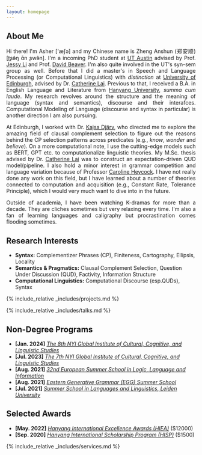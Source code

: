 ```yaml
---
layout: homepage
---
```


## About Me

<p align="justify"> Hi there! I'm Asher ['æʃə] and my Chinese name is Zheng Anshun (郑安顺) [ʈʂə̂ŋ ɑ̄n ʂwə̂n]. I'm a incoming PhD student at <a href="https://www.utexas.edu/">UT Austin</a> advised by Prof. <a href="https://jessyli.com/" target="_blank">Jessy Li</a> and Prof. <a href="https://liberalarts.utexas.edu/linguistics/faculty/dib97" target="_blank">David Beaver</a>. I'm also quite involved in the UT's syn-sem group as well. Before that I did a master's in Speech and Language Processing (or Computational Linguistics) with <em>distinction</em> at <a href="https://www.ed.ac.uk/">University of Edinburgh</a>, advised by Dr. <a href="https://homepages.inf.ed.ac.uk/clai/" target="_blank">Catherine Lai</a>. Previous to that, I received a B.A. in English Language and Literature from <a href="https://www.hanyang.ac.kr/web/eng">Hanyang University</a>, <em>summa cum laude</em>. My research revolves around the structure and the meaning of language (syntax and semantics), discourse and their interafces. Computational Modeling of Language (discourse and syntax in particular) is another direction I am also pursuing.</p>
<!-- 
 My efforts, at present, are directed to provide cross-linguistic evidence from Eastern Asian Languages (e.g., Mandarin and Korean) for the existing theories, in order to form a universal picture of CP selection. In addition, the syntactic realization of semantic selection is also of my interest, which I believe will lead to a beautiful theory posited at the syntax-semantics interface.  -->

<p align="justify">At Edinburgh, I worked with Dr. <a href="https://kdjarv.wixsite.com/kajsadjarv">Kajsa Djärv</a>, who directed me to explore the amazing field of clausal complement selection to figure out the reasons behind the CP selection patterns across predicates (e.g., <em>know</em>, <em>wonder</em> and <em>believe</em>). On a more computational note, I use the cutting-edge models such as BERT, GPT etc. to computationalize linguistic theories. My M.Sc. thesis advised by Dr. <a href="https://homepages.inf.ed.ac.uk/clai/" target="_blank">Catherine Lai</a> was to construct an expectation-driven QUD model/pipeline. I also hold a minor interest in grammar competition and language variation because of Professor <a href="https://www.ed.ac.uk/profile/caroline-heycock">Caroline Heycock</a>. I have not really done any work on this field, but I have learned about a number of theories connected to computation and acquisition (e.g., Constant Rate, Tolerance Principle), which I would very much want to dive into in the future.</p>
<!-- , on which I test e.g., syntax-discourse interface (e.g., Ellipsis) and Semantics-discourse interface (e.g., exclusives).  -->


<p align="justify">Outside of academia, I have been watching K-dramas for more than a decade. They are cliches sometimes but very relaxing every time. I'm also a fan of learning languages and caligraphy but procrastination comes flooding sometimes.</p>


## Research Interests
- **Syntax:** Complementizer Phrases (CP), Finiteness, Cartography, Ellipsis, Locality 
- **Semantics & Pragmatics:** Clausal Complement Selection, Question Under Discussion (QUD), Factivity, Information Structure 
- **Computational Linguistics:** Computational Discourse (esp.QUDs), Syntax


<!-- {% include_relative _includes/publications.md %} -->

{% include_relative _includes/projects.md %}

{% include_relative _includes/talks.md %}







## Non-Degree Programs

<!-- - **[Feb. 2020]** Our paper about incremental learning is accepted to CVPR 2020.
- **[Feb. 2020]** We will host the ACM Multimedia Asia 2020 conference in Singapore!
- **[Sept. 2019]** Our paper about few-shot learning is accepted to NeurIPS 2019. -->
- **[Jan. 2024]** <a href="https://nyispb.org/vnyi7/" target="_blank">*The 8th NYI Global Institute of Cultural, Cognitive, and Linguistic Studies*</a> 
- **[Jul. 2023]** <a href="https://nyispb.org/vnyi7/" target="_blank">*The 7th NYI Global Institute of Cultural, Cognitive, and Linguistic Studies*</a> 
- **[Aug. 2021]** <a href="https://onlinelibrary.wiley.com/doi/abs/10.1111/jocd.13486" target="_blank">*32nd European Summer School in Logic, Language and Information*</a>
- **[Aug. 2021]** <a href="https://www.universiteitleiden.nl/en/education/study-programmes/summer-schools/summer-school-in-languages-and-linguistics" target="_blank">*Eastern Generative Grammar (EGG) Summer School*</a>
- **[Jul. 2021]** <a href="https://www.universiteitleiden.nl/en/education/study-programmes/summer-schools/summer-school-in-languages-and-linguistics" target="_blank">*Summer School in Languages and Linguistics, Leiden University*</a>


## Selected Awards
- **[May. 2022]** <a href="https://www.hanyang.ac.kr/web/eng/scholarships" target="_blank">*Hanyang International Excellence Awards (HIEA)*</a> (\$12000)
- **[Sep. 2020]** <a href="http://studyerica.hanyang.ac.kr/eng/apply/scholarship.html" target="_blank">*Hanyang International Scholarship Program (HISP)*</a>  (\$1500)




{% include_relative _includes/services.md %}


